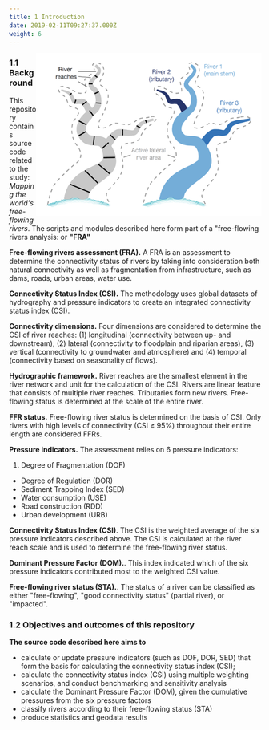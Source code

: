 ```yaml
---
title: 1 Introduction
date: 2019-02-11T09:27:37.000Z
weight: 6
---
```


<img align="right" src="images/river_concept.png" width="450"/>

### 1.1 Background

This repository contains source code related to the study: *Mapping the world's free-flowing rivers*. The scripts and modules described here form part of a "free-flowing rivers analysis: or **"FRA"**

**Free-flowing rivers assessment (FRA).** A FRA is an assessment to determine the connectivity status of rivers by taking into consideration both natural connectivity as well as fragmentation from infrastructure, such as dams, roads, urban areas, water use.

**Connectivity Status Index (CSI).** The methodology uses global datasets of hydrography and pressure indicators to create an integrated connectivity status index (CSI).

**Connectivity dimensions.** Four dimensions are considered to determine the CSI of river reaches: (1) longitudinal (connectivity between up- and downstream), (2) lateral (connectivity to floodplain and riparian areas), (3) vertical (connectivity to groundwater and atmosphere) and (4) temporal (connectivity based on seasonality of flows).

**Hydrographic framework.** River reaches are the smallest element in the river network and unit for the calculation of the CSI. Rivers are linear feature that consists of multiple river reaches. Tributaries form new rivers. Free-flowing status is determined at the scale of the entire river.

**FFR status.** Free-flowing river status is determined on the basis of CSI. Only rivers with high levels of connectivity (CSI ≥ 95%) throughout their entire length are considered FFRs.

**Pressure indicators.** The assessment relies on 6 pressure indicators:

1. Degree of Fragmentation (DOF)
* Degree of Regulation (DOR)
* Sediment Trapping Index (SED)
* Water consumption (USE)
* Road construction (RDD)
* Urban development (URB)

**Connectivity Status Index (CSI)**. The CSI is the weighted average of the six pressure indicators described above. The CSI is calculated at the river reach scale and is used to determine the free-flowing river status.

**Dominant Pressure Factor (DOM).**. This index indicated which of the six pressure indicators contributed most to the weighted CSI value.

**Free-flowing river status (STA).**. The status of a river can be classified as either "free-flowing", "good connectivity status" (partial river), or "impacted".

### 1.2 Objectives and outcomes of this repository

**The source code described here aims to**

* calculate or update pressure indicators (such as DOF, DOR, SED) that form the basis for calculating the connectivity status index (CSI);
* calculate the connectivity status index (CSI) using multiple weighting scenarios, and conduct benchmarking and sensitivity analysis
* calculate the Dominant Pressure Factor (DOM), given the cumulative pressures from the six pressure factors
* classify rivers according to their free-flowing status (STA)
* produce statistics and geodata results
